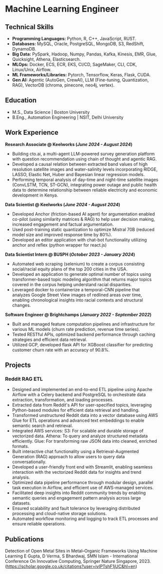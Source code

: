 # Machine Learning Engineer

## Technical Skills
- **Programming Languages:** Python, R, C++, JavaScript, RUST.
- **Databases:** MySQL, Oracle, PostgreSQL, MongoDB, S3, RedShift, DynamoDB.
- **Big Data:** PySpark, Hadoop, Numpy, Pandas, Kafka, Kinesis, EMR, Glue, Quicksight, Athena, Elasticsearch.
- **MLOps:** Docker, ECS, ECR, EKS, CI/CD, SageMaker, CLI, CDK, Linux/Unix, Airflow.
- **ML Frameworks/Libraries:** Pytorch, Tensorflow, Keras, Flask, CUDA.
- **Gen AI:** Agentic (AutoGen, CrewAI), LLM (Fine-tuning, Quantization, RAG), VectorDB (chroma, pinecone, neo4j, vertex).

## Education						       		
- M.S., Data Science	| Boston University 			        		
- B.Eng., Automation Engineering | NSIT, Delhi University

## Work Experience

**Research Associate @ Keelworks (_June 2024 - August 2024_)**
- Building cto.ai, a multi-agent LLM-powered survey generation platform with question recommendation using chain of thought and agentic RAG.
- Developed a causal relation between extracted band values of high resolution satellite images and water-salinity levels incorporating RIDGE, LASSO, Elastic Net, Huber and Bayesian linear regression models.
- Performing temporal analysis of day-time and night-time satellite images (ConvLSTM,  TCN, ST-GCN), integrating power outage and public health data to determine relationship between reliable electricity and economic development in Kenya.


**Data Scientist @ Keelworks (_June 2024 - August 2024_)**
- Developed Anchor (friction-based AI agent) for argumentation enabled co-pilot (using similarity matrices & RAG) to help user decision making, increased engagement and factual argumentation.
- Used post-training static quantization to optimize Mistral 70B (reduced model size and improved response time by 80%).   
- Developed an editor application with chat-bot functionality utilizing anchor and reflex (python wrapper for react.js)


**Data Scientist Intern @ BUSPH (_October 2023 - January 2024_)**
- Automated web scraping (selenium) to create a corpus consisting social/racial equity plans of the top 200 cities in the USA.
- Developed an application to generate optimal number of topics using transformer-based topic modeling algorithm that returns major topics covered in the corpus helping understand racial disparities.
- Leveraged docker to containerize a temporal-CNN pipeline that analyzes Google Street View images of redlined areas over time, enabling chronological insights into racial contexts and structural changes.


**Software Engineer @ Brightchamps (_January 2022 - September 2022_)**
- Built and managed feature computation pipelines and infrastructure for various ML models (churn rate prediction, revenue time series).
- Tested RESTful APIs, optimized backend performance through caching strategies and efficient data retrieval.
- Utilized GCP, developed flask API for XGBoost classifier for predicting customer churn rate with an accuracy of 90.8%.




## Projects
### Reddit RAG ETL
- Designed and implemented an end-to-end ETL pipeline using Apache Airflow with a Celery backend and PostgreSQL to orchestrate data extraction, transformation, and loading processes.
- Extracted data from Reddit's API for user-specified topics, leveraging Python-based modules for efficient data retrieval and handling.
- Transformed unstructured Reddit data into a vector database using AWS Glue for ETL operations and advanced text embeddings to enable semantic search and retrieval.
- Integrated AWS services:
S3: For scalable and durable storage of vectorized data.
Athena: To query and analyze structured metadata efficiently.
Glue: For transforming raw JSON data into cleaned, enriched formats.
- Built interactive chat functionality using a Retrieval-Augmented Generation (RAG) approach to allow users to query data conversationally.
- Developed a user-friendly front end with Streamlit, enabling seamless interaction with the vectorized Reddit data for insights and trend analysis.
- Optimized data pipeline performance through modular design, parallel task execution in Airflow, and efficient use of AWS-managed services.
- Facilitated deep insights into Reddit community trends by enabling semantic queries and engagement pattern analysis across large datasets.
- Ensured scalability and fault tolerance by leveraging distributed processing and cloud-native storage solutions.
- Automated workflow monitoring and logging to track ETL processes and ensure reliable operations.



## Publications
Detection of Open Metal Sites in Metal–Organic Frameworks Using Machine Learning E Gupta, D Verma, S Bhardwaj, SMN Islam - International Conference On Innovative Computing, Springer Nature Singapore, 2023. (https://scholar.google.co.uk/citations?user=ivIPTshF1jUC&hl=en)
